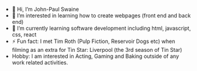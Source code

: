 - 👋 Hi, I’m John-Paul Swaine
- 👀 I’m interested in learning how to create webpages (front end and back end)
- 🌱 I’m currently learning software development including html, javascript, css, react
- ⚡ Fun fact: I met Tim Roth (Pulp Fiction, Reservoir Dogs etc) when filming as an extra for Tin Star: Liverpool (the 3rd season of Tin Star)
- Hobby: I am interested in Acting, Gaming and Baking outside of any work related activities.
  
<!---
John-PaulSwaine/John-PaulSwaine is a ✨ special ✨ repository because its `README.md` (this file) appears on your GitHub profile.
You can click the Preview link to take a look at your changes.
--->
